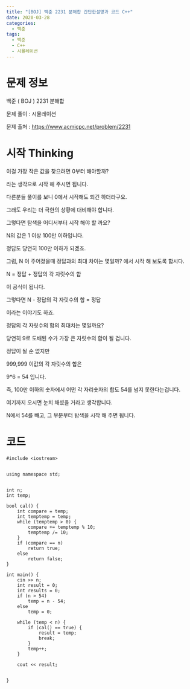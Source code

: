 ```yaml
---
title: "[BOJ] 백준 2231 분해합 간단한설명과 코드 C++"
date: 2020-03-28
categories: 
  - 백준
tags: 
  - 백준
  - C++
  - 시뮬레이션
---
```

# 문제 정보
백준 ( BOJ ) 2231 분해합

문제 풀이 : 시뮬레이션

문제 출처 : https://www.acmicpc.net/problem/2231


# 시작 Thinking

이걸 가장 작은 값을 찾으려면 0부터 해야할까? 

라는 생각으로 시작 해 주시면 됩니다. 

다른분들 풀이를 보니 0에서 시작해도 되긴 하더라구요. 


그래도 우리는 더 극한의 상황에 대비해야 합니다. 

그렇다면 탐색을 어디서부터 시작 해야 할 까요? 

N의 값은 1 이상 100만 이하입니다. 

정답도 당연히 100만 이하가 되겠죠. 

그럼, N 이 주어졌을때 정답과의 최대 차이는 몇일까? 에서 시작 해 보도록 합시다. 

N = 정답 + 정답의 각 자릿수의 합

이 공식이 됩니다. 

그렇다면 N - 정답의 각 자릿수의 합 = 정답 

이라는 이야기도 하죠. 

정답의 각 자릿수의 합의 최대치는 몇일까요? 

당연히 9로 도배된 수가 가장 큰 자릿수의 합이 될 겁니다. 

정답이 될 순 없지만 

999,999 이값의 각 자릿수의 합은 

9*6 = 54 입니다. 

즉, 100만 이하의 숫자에서 어떤 각 자리숫자의 합도 54를 넘지 못한다는겁니다. 

여기까지 오시면 눈치 채셨을 거라고 생각합니다. 

N에서 54를 빼고, 그 부분부터 탐색을 시작 해 주면 됩니다. 

# 코드
```
#include <iostream>


using namespace std;


int n;
int temp;

bool cal() {
	int compare = temp;
	int temptemp = temp;
	while (temptemp > 0) {
		compare += temptemp % 10;
		temptemp /= 10;
	}
	if (compare == n)
		return true;
	else
		return false;
}

int main() {
	cin >> n; 
	int result = 0;
	int results = 0;
	if (n > 54)
		temp = n - 54;
	else
		temp = 0;

	while (temp < n) {
		if (cal() == true) {
			result = temp;
			break;
		}
		temp++;
	}

	cout << result;
	

}
```

